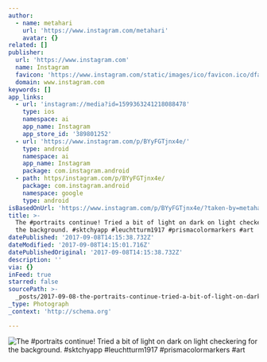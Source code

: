 ```yaml
---
author:
  - name: metahari
    url: 'https://www.instagram.com/metahari'
    avatar: {}
related: []
publisher:
  url: 'https://www.instagram.com'
  name: Instagram
  favicon: 'https://www.instagram.com/static/images/ico/favicon.ico/dfa85bb1fd63.ico'
  domain: www.instagram.com
keywords: []
app_links:
  - url: 'instagram://media?id=1599363241218088478'
    type: ios
    namespace: ai
    app_name: Instagram
    app_store_id: '389801252'
  - url: 'https://www.instagram.com/p/BYyFGTjnx4e/'
    type: android
    namespace: ai
    app_name: Instagram
    package: com.instagram.android
  - path: https/instagram.com/p/BYyFGTjnx4e/
    package: com.instagram.android
    namespace: google
    type: android
isBasedOnUrl: 'https://www.instagram.com/p/BYyFGTjnx4e/?taken-by=metahari'
title: >-
  The #portraits continue! Tried a bit of light on dark on light checkering for
  the background. #sktchyapp #leuchtturm1917 #prismacolormarkers #art
datePublished: '2017-09-08T14:15:38.732Z'
dateModified: '2017-09-08T14:15:01.716Z'
datePublishedOriginal: '2017-09-08T14:15:38.732Z'
description: ''
via: {}
inFeed: true
starred: false
sourcePath: >-
  _posts/2017-09-08-the-portraits-continue-tried-a-bit-of-light-on-dark-on-lig.md
_type: Photograph
_context: 'http://schema.org'

---
```

![The #portraits continue! Tried a bit of light on dark on light checkering for the background. #sktchyapp #leuchtturm1917 #prismacolormarkers #art](https://scontent-iad3-1.cdninstagram.com/t51.2885-15/s640x640/sh0.08/e35/21435441_254359781752091_1345569002788749312_n.jpg)